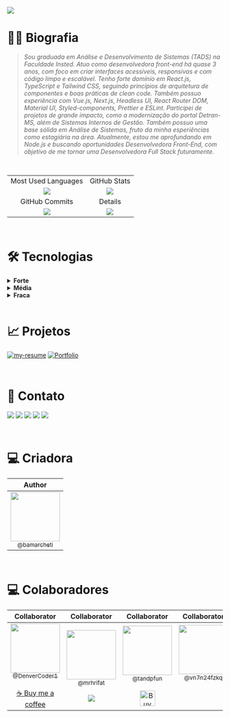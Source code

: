 [![](https://readme-typing-svg.demolab.com?font=Fira+Code&weight=700&size=25&pause=1000&color=A259FF&vCenter=true&random=false&width=610&height=60&lines=Ol%C3%A1%2C+eu+sou+a+B%C3%A1rbara!++%F0%9F%91%8B%F0%9F%93%9A%F0%9F%92%9C)](https://git.io/typing-svg)

# 👩🏻 Biografia

> *Sou graduada em Análise e Desenvolvimento de Sistemas (TADS) na Faculdade Insted. Atuo como desenvolvedora front-end há quase 3 anos, com foco em criar interfaces acessíveis, responsivas e com código limpo e escalável.
Tenho forte domínio em React.js, TypeScript e Tailwind CSS, seguindo princípios de arquitetura de componentes e boas práticas de clean code. Também possuo experiência com Vue.js, Next.js, Headless UI, React Router DOM, Material UI, Styled-components, Prettier e ESLint.
Participei de projetos de grande impacto, como a modernização do portal Detran-MS, além de Sistemas Internos de Gestão. Também possuo uma base sólida em Análise de Sistemas, fruto da minha esperiências como estagiária na área.
Atualmente, estou me aprofundando em Node.js e buscando oportunidades Desenvolvedora Front-End, com objetivo de me tornar uma Desenvolvedora Full Stack futuramente.*

<br />

|   |   |
|:---:|:---:|
|Most Used Languages|GitHub Stats|
| ![](https://github-readme-stats.vercel.app/api/top-langs/?username=Bamarcheti&layout=compact&langs_count=7&theme=radical) | ![](https://github-readme-stats.vercel.app/api?username=Bamarcheti&show_icons=true&theme=radical) |
  |GitHub Commits|Details|
| ![](http://github-profile-summary-cards.vercel.app/api/cards/productive-time?username=Bamarcheti&theme=radical&utcOffset=-8) | ![](http://github-profile-summary-cards.vercel.app/api/cards/profile-details?username=Bamarcheti&theme=radical) |

<br />


# 🛠 Tecnologias
<details align="left">
  <summary><strong>Forte</strong></summary> 
  <img src="https://img.shields.io/badge/GIT-E44C30?style=for-the-badge&logo=git&logoColor=white" />
  <img src="https://img.shields.io/badge/HTML5-E34F26?style=for-the-badge&logo=html5&logoColor=white" />
  <img src="https://img.shields.io/badge/CSS3-1572B6?style=for-the-badge&logo=css3&logoColor=white" />
</details>

<details align="left">
  <summary><strong>Média</strong></summary> 
  <img src="https://img.shields.io/badge/React-20232A?style=for-the-badge&logo=react&logoColor=61DAFB" />
  <img src="https://img.shields.io/badge/next.js-000000?style=for-the-badge&logo=nextdotjs&logoColor=white" />
  <img src="https://img.shields.io/badge/JavaScript-323330?style=for-the-badge&logo=javascript&logoColor=F7DF1E" />
  <img src="https://img.shields.io/badge/TypeScript-007ACC?style=for-the-badge&logo=typescript&logoColor=white" />
  <img src="https://img.shields.io/badge/Tailwind_CSS-38B2AC?style=for-the-badge&logo=tailwind-css&logoColor=white" />
  <img src="https://img.shields.io/badge/prettier-1A2C34?style=for-the-badge&logo=prettier&logoColor=F7BA3E" />
  <img src="https://img.shields.io/badge/eslint-3A33D1?style=for-the-badge&logo=eslint&logoColor=white" />
</details>

<details align="left">
  <summary><strong>Fraca</strong></summary>
  <img src="https://img.shields.io/badge/React_Native-20232A?style=for-the-badge&logo=react&logoColor=61DAFB" />
  <img src="https://img.shields.io/badge/Vue.js-35495E?style=for-the-badge&logo=vuedotjs&logoColor=4FC08D" />
  <img src="https://img.shields.io/badge/Node.js-339933?style=for-the-badge&logo=nodedotjs&logoColor=white" />
  <img src="https://img.shields.io/badge/nestjs-E0234E?style=for-the-badge&logo=nestjs&logoColor=white" />
  <img src="https://img.shields.io/badge/Microsoft%20SQL%20Server-CC2927?style=for-the-badge&logo=microsoft%20sql%20server&logoColor=white" />
  <img src="https://img.shields.io/badge/Material%20UI-007FFF?style=for-the-badge&logo=mui&logoColor=white" />
</details>

<br />

# 📈 Projetos
[![my-resume](https://github-readme-stats.vercel.app/api/pin/?username=bamarcheti&repo=my-resume)](https://github.com/bamarcheti/my-resume)
[![Portfolio](https://github-readme-stats.vercel.app/api/pin/?username=bamarcheti&repo=portfolio)](https://github.com/bamarcheti/portfolio)

<br />

# 💜 Contato
[![](https://skillicons.dev/icons?i=vercel&perline=1)](https://my-resume-bamarcheti.vercel.app/)
[![](https://skillicons.dev/icons?i=discord&perline=1)](https://discord.com/channels/@ba_marcheti#3824)
[![](https://skillicons.dev/icons?i=instagram&perline=1)](https://www.instagram.com/ba_marcheti)
[![](https://skillicons.dev/icons?i=linkedin&perline=1)](https://www.linkedin.com/in/barbara-marcheti-fiorin/)
[![](https://skillicons.dev/icons?i=gmail&perline=1)](bmarchetifiorin@gmail.com)

<br />

# 💻 Criadora

|  Author
| :----: |
| [<img src="https://github.com/bamarcheti.png?size=115" width=115><br><sub>@bamarcheti</sub>](https://github.com/bamarcheti) |

<br />

# 💻 Colaboradores

|  Collaborator  |  Collaborator  |  Collaborator  |  Collaborator  |
| :----: | :----: | :----: | :----: |
| [<img src="https://github.com/DenverCoder1.png?size=115" width=115><br><sub>@DenverCoder1</sub>](https://github.com/DenverCoder1) <br><br> [☕ Buy me a coffee](https://ko-fi.com/jlawrence) | [<img src="https://github.com/mrhrifat.png?size=250" width=115><br><sub>@mrhrifat</sub>](https://github.com/mrhrifat) <br><br> [![](https://img.shields.io/badge/Buy_Me_A_Coffee-FFDD00?style=for-the-badge&logo=buy-me-a-coffee&logoColor=black)](https://buymeacoffee.com/mrhrifat) | [<img src="https://github.com/tandpfun.png?size=250" width=115><br><sub>@tandpfun</sub>](https://github.com/tandpfun) <br><br> <a href='https://ko-fi.com/Q5Q860KQ2' target='_blank'><img height='36' style='border:0px;height:36px;' src='https://cdn.ko-fi.com/cdn/kofi1.png?v=3' border='0' alt='Buy Me a Coffee at ko-fi.com' /></a> | [<img src="https://github.com/vn7n24fzkq.png?size=250" width=115><br><sub>@vn7n24fzkq</sub>](https://github.com/vn7n24fzkq) <br><br><br><br> |
